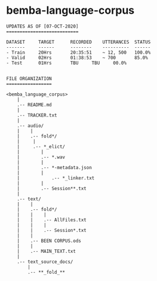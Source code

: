 # bemba-language-corpus


	UPDATES AS OF [07-OCT-2020]
	===========================
	
	DATASET		TARGET		RECORDED	UTTERANCES	STATUS			
	-------		------		--------	----------	------
	- Train		20Hrs		20:35:51	~ 12, 500	100.0%		
	- Valid		02Hrs		01:38:53	~ 700		85.0%
	- Test		01Hrs		TBU		TBU		00.0%
	
	
	FILE ORGANIZATION
	=================
	
	<bemba_language_corpus>
		|
		.-- README.md
		|
		.-- TRACKER.txt
		|
		.-- audio/
		|    |
		|    .-- fold*/
		|	  |
		|	  .-- *_elict/
		|		 |
		|		 .-- *.wav
		|		 |
		|		 .-- *-metadata.json
		|		 |
		|	      	 .-- *_linker.txt
		|		 |
		|		 .-- Session**.txt
		|        
		.-- text/
		|    |
		|    .-- fold*/
		|    |    |
		|    |    .-- AllFiles.txt
		|    |    |
		|    |    .-- Session*.txt
		|    | 
		|    .-- BEEN CORPUS.ods
		|    |    
		|    .-- MAIN_TEXT.txt
		|
		.-- text_source_docs/
			|
			.-- **_fold_**
